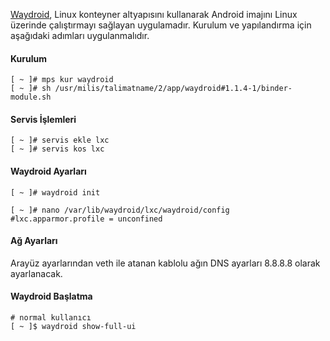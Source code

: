 [Waydroid](https://waydro.id), Linux konteyner altyapısını kullanarak Android imajını Linux üzerinde çalıştırmayı sağlayan uygulamadır.
Kurulum ve yapılandırma için aşağıdaki adımları uygulanmalıdır.


#### Kurulum
```
[ ~ ]# mps kur waydroid
[ ~ ]# sh /usr/milis/talimatname/2/app/waydroid#1.1.4-1/binder-module.sh
```

#### Servis İşlemleri
```
[ ~ ]# servis ekle lxc
[ ~ ]# servis kos lxc
```

#### Waydroid Ayarları
```
[ ~ ]# waydroid init

[ ~ ]# nano /var/lib/waydroid/lxc/waydroid/config
#lxc.apparmor.profile = unconfined

```

#### Ağ Ayarları
Arayüz ayarlarından veth ile atanan kablolu ağın DNS ayarları 8.8.8.8 olarak ayarlanacak.

#### Waydroid Başlatma
```
# normal kullanıcı
[ ~ ]$ waydroid show-full-ui

```
